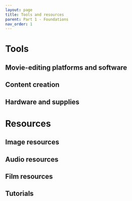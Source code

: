 ```yaml
---
layout: page
title: Tools and resources
parent: Part 1 - Foundations
nav_order: 1
---
```

# Tools
## Movie-editing platforms and software
## Content creation
## Hardware and supplies

# Resources
## Image resources
## Audio resources
## Film resources
## Tutorials
